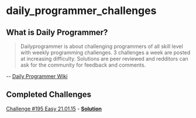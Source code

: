 # daily_programmer_challenges

## What is Daily Programmer?

>Dailyprogrammer is about challenging programmers of all skill level with weekly programming challenges. 3 challenges a week are posted at increasing difficulty. Solutions are peer reviewed and redditors can ask for the community for feedback and comments.

-- [Daily Programmer Wiki](http://www.reddit.com/r/dailyprogrammer/wiki/index)

## Completed Challenges
[Challenge #195 Easy 21.01.15](http://np.reddit.com/r/dailyprogrammer/comments/2s7ezp/20150112_challenge_197_easy_isbn_validator/) - [**Solution**](ruby/isbn_generator.rb)
